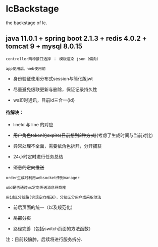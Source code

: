 # lcBackstage
the backstage of lc.

## java 11.0.1 + spring boot 2.1.3 + redis 4.0.2 + tomcat 9 + mysql 8.0.15
```
controller两种接口选择 ： 模板渲染 json（偏向）

app使用后，web使用前
```

+ 身份验证使用分布式session与简化版jwt

+ 尽量避免级联更新与删除，保证记录持久性

+ ws即时通讯，目前id三合一{id}

#### 待解决：

+ lineId 与 line 的对应

+ ~~用户角色token的expire(目前想到2种方式)~~(考虑了生成时间与当前对比)

+ 异常处理不全面，需要依角色拆开，分开捕获

+ 24小时定时进行任务总结

+ ~~消息的定向推送~~
```
order生成时利用websocket传到manager

u&d是否通过ws定向传送消息待商榷

用id区分线路(实现定向推送)，分级区分用户或采取他法

```
+ 前后页面的统一（以及规范化）

+ ~~局部分页~~

+ 路径完善（包括switch页面的方法函数）

注：目前较臃肿，后续将进行服务拆分. 


